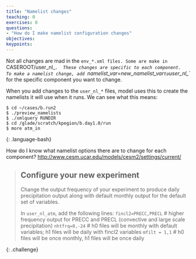 ```yaml
---
title: "Namelist changes"
teaching: 0
exercises: 0 
questions:
- "How do I make namelist configuration changes"
objectives:
keypoints:
---
```

Not all changes are mad in the `env_*.xml files. Some are make in `CASEROOT/user_nl_*`.  These changes are specific to each component.  
To make a namelist change, add `namelist_var=new_namelist_var` to `user_nl_*` for the specific component you want to change.

When you add changes to the `user_nl_*` files, model uses this to create the namelists it will use when it runs.  We can see what this means:

~~~
$ cd ~/cases/b.run2
$ ./preview_namelists
$ ./xmlquery RUNDIR
$ cd /glade/scratch/kpegion/b.day1.0/run
$ more atm_in
~~~
{: .language-bash}

How do I know what namelist options there are to change for each component?
http://www.cesm.ucar.edu/models/cesm2/settings/current/


> ## Configure your new experiment
>
> Change the output frequency of your experiment to produce daily precipitation output
> along with default monthly output for the default set of variables.
>
> In `user_nl_atm`, add the following lines:
> `fincl2=PRECC,PRECL` # higher frequency output for PRECC and PRECL (convective and large scale precipitation)
> `nhtfrq=0,-24` # h0 files will be monthly with default variables; h1 files will be daily with fincl2 variables
> `mfilt = 1,1` # h0 files will be once monthly, h1 files will be once daily
>
{: .challenge}

